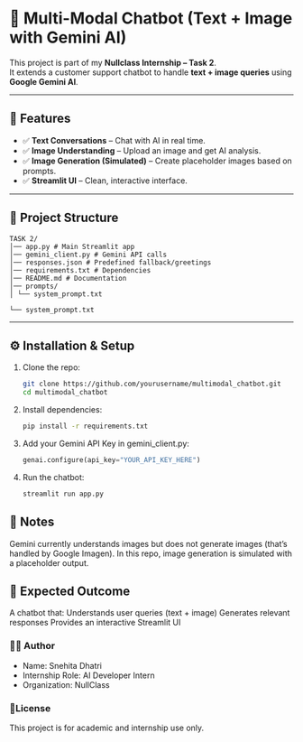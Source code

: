 # 🤖 Multi-Modal Chatbot (Text + Image with Gemini AI)

This project is part of my **Nullclass Internship – Task 2**.  
It extends a customer support chatbot to handle **text + image queries** using **Google Gemini AI**.  

---

## 🚀 Features
- ✅ **Text Conversations** – Chat with AI in real time.  
- ✅ **Image Understanding** – Upload an image and get AI analysis.  
- ✅ **Image Generation (Simulated)** – Create placeholder images based on prompts.  
- ✅ **Streamlit UI** – Clean, interactive interface.  

---

## 📂 Project Structure
```
TASK 2/
│── app.py # Main Streamlit app
│── gemini_client.py # Gemini API calls
│── responses.json # Predefined fallback/greetings
│── requirements.txt # Dependencies
│── README.md # Documentation
│── prompts/
│ └── system_prompt.txt

└── system_prompt.txt
```
---

## ⚙️ Installation & Setup
1. Clone the repo:
   ```bash
   git clone https://github.com/yourusername/multimodal_chatbot.git
   cd multimodal_chatbot
   ```

2. Install dependencies:
   ```bash
   pip install -r requirements.txt
   ```

3. Add your Gemini API Key in gemini_client.py:
   ```python
   genai.configure(api_key="YOUR_API_KEY_HERE")
   ```

4. Run the chatbot:
   ```bash
   streamlit run app.py
   ```

## 📝 Notes
Gemini currently understands images but does not generate images (that’s handled by Google Imagen).
In this repo, image generation is simulated with a placeholder output.

## 📌 Expected Outcome
A chatbot that:
Understands user queries (text + image)
Generates relevant responses
Provides an interactive Streamlit UI

### 🧑‍💻 Author
* Name: Snehita Dhatri
* Internship Role: AI Developer Intern
* Organization: NullClass


### 📜License
This project is for academic and internship use only.
